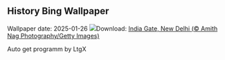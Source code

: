 ## History Bing Wallpaper
Wallpaper date: 2025-01-26
![](https://www.bing.com/th?id=OHR.IndiaGateTriColour_EN-IN3150557359_UHD.jpg&w=1000)Download: [India Gate, New Delhi (© Amith Nag Photography/Getty Images)](https://www.bing.com/th?id=OHR.IndiaGateTriColour_EN-IN3150557359_UHD.jpg)

Auto get programm by LtgX
